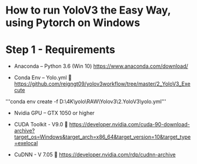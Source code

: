 # How to run YoloV3 the Easy Way, using Pytorch on Windows

# Step 1 - Requirements

* Anaconda – Python 3.6 (Win 10) 
  https://www.anaconda.com/download/

* Conda Env – Yolo.yml
🔗 https://github.com/reigngt09/yolov3workflow/tree/master/2_YoloV3_Execute

'''conda env create -f D:\4K\yolo\RAW\Yolov3\2.YoloV3\yolo.yml'''

* Nvidia GPU – GTX 1050 or higher

* CUDA Toolkit - V9.0 
🔗 https://developer.nvidia.com/cuda-90-download-archive?target_os=Windows&target_arch=x86_64&target_version=10&target_type=exelocal 

* CuDNN - V 7.05 
🔗 https://developer.nvidia.com/rdp/cudnn-archive
